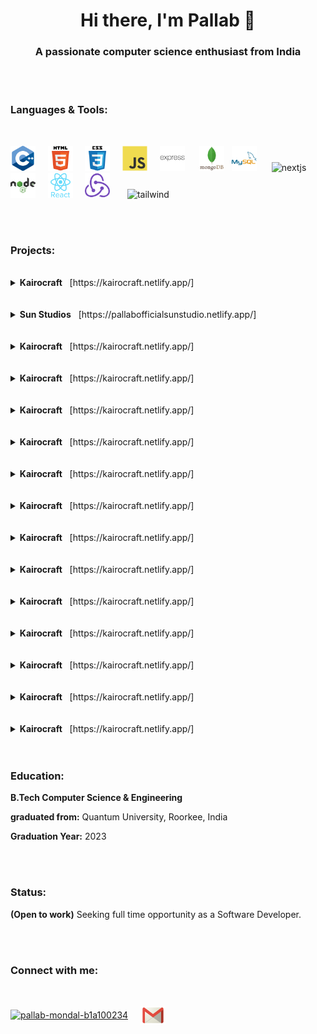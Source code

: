 <!-- Your Name -->
<h1 align="center">Hi there, I'm Pallab 👋</h1>


<!-------------------------------------------------------------------------------------------------------------------------------------------------------------->

<!-- Your Introduction -->
<h3 align="center">A passionate computer science enthusiast from India</h3><br><br>


<!-------------------------------------------------------------------------------------------------------------------------------------------------------------->



<!-- Languages & Tools -->
<h3 align="left">Languages & Tools:</h3><br>

  
  <img src="https://raw.githubusercontent.com/devicons/devicon/master/icons/cplusplus/cplusplus-original.svg" alt="cplusplus" width="40" height="40"/>   &nbsp;&nbsp;&nbsp;  <img src="https://raw.githubusercontent.com/devicons/devicon/master/icons/html5/html5-original-wordmark.svg" alt="html5" width="40" height="40"/>&nbsp;&nbsp; &nbsp; <img src="https://raw.githubusercontent.com/devicons/devicon/master/icons/css3/css3-original-wordmark.svg" alt="css3" width="40" height="40"/> &nbsp;&nbsp;&nbsp; <img src="https://raw.githubusercontent.com/devicons/devicon/master/icons/javascript/javascript-original.svg" alt="javascript" width="40" height="40"/> &nbsp;&nbsp;&nbsp; <img src="https://raw.githubusercontent.com/devicons/devicon/master/icons/express/express-original-wordmark.svg" alt="express" width="40" height="40"/> &nbsp;&nbsp; &nbsp;  <img src="https://raw.githubusercontent.com/devicons/devicon/master/icons/mongodb/mongodb-original-wordmark.svg" alt="mongodb" width="40" height="40"/>  &nbsp; <img src="https://raw.githubusercontent.com/devicons/devicon/master/icons/mysql/mysql-original-wordmark.svg" alt="mysql" width="40" height="40"/> &nbsp;&nbsp; &nbsp;  <img src="https://cdn.worldvectorlogo.com/logos/nextjs-2.svg" alt="nextjs" width="40" height="40"/> &nbsp;&nbsp; &nbsp; <img src="https://raw.githubusercontent.com/devicons/devicon/master/icons/nodejs/nodejs-original-wordmark.svg" alt="nodejs" width="40" height="40"/>                  &nbsp;&nbsp;&nbsp; <img src="https://raw.githubusercontent.com/devicons/devicon/master/icons/react/react-original-wordmark.svg" alt="react" width="40" height="40"/>  &nbsp;&nbsp;&nbsp; <img src="https://raw.githubusercontent.com/devicons/devicon/master/icons/redux/redux-original.svg" alt="redux" width="40" height="40"/>  &nbsp; &nbsp; &nbsp; <img src="https://www.vectorlogo.zone/logos/tailwindcss/tailwindcss-icon.svg" alt="tailwind" width="40" height="40"/>
  




<br><br>




<!-------------------------------------------------------------------------------------------------------------------------------------------------------------->

<!-- Projects -->
<h3 align="left">Projects:</h3><br>

<details>
  <summary><b>Kairocraft</b>  &nbsp;  [https://kairocraft.netlify.app/]</summary><br>
  <p><b>About:- </b>Modern UI/UX, sleek design, seamles animations, and standard user experience.</p>
  <p><b>Technology Used:- </b> &nbsp; <b>reactJS</b> &nbsp; <b>vite</b> &nbsp; <b>Tailwind CSS</b></p>
</details><br><br>

<details>
  <summary><b>Sun Studios</b>  &nbsp;  [https://pallabofficialsunstudio.netlify.app/]</summary><br>
  <p><b>About:- </b> Sun Studios is a front-end project spotlighting the portfolio of Sun Studios, a service-based company offering exceptional web development service. Explore the showcase of innovative web solutions, demonstrating the creative excellence of Sun Studio's service offerings.</p>
  <p><b>Technology Used:- </b> &nbsp; <b>Javascript</b> &nbsp; <b>Tailwind</b> &nbsp; <b>GSAP</b></p>
</details><br><br>


<details>
  <summary><b>Kairocraft</b>  &nbsp;  [https://kairocraft.netlify.app/]</summary><br>
  <p><b>About:- </b>Modern UI/UX, sleek design, seamles animations, and standard user experience.</p>
  <p><b>Technology Used:- </b> &nbsp; <b>reactJS</b> &nbsp; <b>vite</b> &nbsp; <b>Tailwind CSS</b></p>
</details><br><br>


<details>
  <summary><b>Kairocraft</b>  &nbsp;  [https://kairocraft.netlify.app/]</summary><br>
  <p><b>About:- </b>Modern UI/UX, sleek design, seamles animations, and standard user experience.</p>
  <p><b>Technology Used:- </b> &nbsp; <b>reactJS</b> &nbsp; <b>vite</b> &nbsp; <b>Tailwind CSS</b></p>
</details><br><br>


<details>
  <summary><b>Kairocraft</b>  &nbsp;  [https://kairocraft.netlify.app/]</summary><br>
  <p><b>About:- </b>Modern UI/UX, sleek design, seamles animations, and standard user experience.</p>
  <p><b>Technology Used:- </b> &nbsp; <b>reactJS</b> &nbsp; <b>vite</b> &nbsp; <b>Tailwind CSS</b></p>
</details><br><br>


<details>
  <summary><b>Kairocraft</b>  &nbsp;  [https://kairocraft.netlify.app/]</summary><br>
  <p><b>About:- </b>Modern UI/UX, sleek design, seamles animations, and standard user experience.</p>
  <p><b>Technology Used:- </b> &nbsp; <b>reactJS</b> &nbsp; <b>vite</b> &nbsp; <b>Tailwind CSS</b></p>
</details><br><br>


<details>
  <summary><b>Kairocraft</b>  &nbsp;  [https://kairocraft.netlify.app/]</summary><br>
  <p><b>About:- </b>Modern UI/UX, sleek design, seamles animations, and standard user experience.</p>
  <p><b>Technology Used:- </b> &nbsp; <b>reactJS</b> &nbsp; <b>vite</b> &nbsp; <b>Tailwind CSS</b></p>
</details><br><br>


<details>
  <summary><b>Kairocraft</b>  &nbsp;  [https://kairocraft.netlify.app/]</summary><br>
  <p><b>About:- </b>Modern UI/UX, sleek design, seamles animations, and standard user experience.</p>
  <p><b>Technology Used:- </b> &nbsp; <b>reactJS</b> &nbsp; <b>vite</b> &nbsp; <b>Tailwind CSS</b></p>
</details><br><br>


<details>
  <summary><b>Kairocraft</b>  &nbsp;  [https://kairocraft.netlify.app/]</summary><br>
  <p><b>About:- </b>Modern UI/UX, sleek design, seamles animations, and standard user experience.</p>
  <p><b>Technology Used:- </b> &nbsp; <b>reactJS</b> &nbsp; <b>vite</b> &nbsp; <b>Tailwind CSS</b></p>
</details><br><br>


<details>
  <summary><b>Kairocraft</b>  &nbsp;  [https://kairocraft.netlify.app/]</summary><br>
  <p><b>About:- </b>Modern UI/UX, sleek design, seamles animations, and standard user experience.</p>
  <p><b>Technology Used:- </b> &nbsp; <b>reactJS</b> &nbsp; <b>vite</b> &nbsp; <b>Tailwind CSS</b></p>
</details><br><br>


<details>
  <summary><b>Kairocraft</b>  &nbsp;  [https://kairocraft.netlify.app/]</summary><br>
  <p><b>About:- </b>Modern UI/UX, sleek design, seamles animations, and standard user experience.</p>
  <p><b>Technology Used:- </b> &nbsp; <b>reactJS</b> &nbsp; <b>vite</b> &nbsp; <b>Tailwind CSS</b></p>
</details><br><br>


<details>
  <summary><b>Kairocraft</b>  &nbsp;  [https://kairocraft.netlify.app/]</summary><br>
  <p><b>About:- </b>Modern UI/UX, sleek design, seamles animations, and standard user experience.</p>
  <p><b>Technology Used:- </b> &nbsp; <b>reactJS</b> &nbsp; <b>vite</b> &nbsp; <b>Tailwind CSS</b></p>
</details><br><br>


<details>
  <summary><b>Kairocraft</b>  &nbsp;  [https://kairocraft.netlify.app/]</summary><br>
  <p><b>About:- </b>Modern UI/UX, sleek design, seamles animations, and standard user experience.</p>
  <p><b>Technology Used:- </b> &nbsp; <b>reactJS</b> &nbsp; <b>vite</b> &nbsp; <b>Tailwind CSS</b></p>
</details><br><br>


<details>
  <summary><b>Kairocraft</b>  &nbsp;  [https://kairocraft.netlify.app/]</summary><br>
  <p><b>About:- </b>Modern UI/UX, sleek design, seamles animations, and standard user experience.</p>
  <p><b>Technology Used:- </b> &nbsp; <b>reactJS</b> &nbsp; <b>vite</b> &nbsp; <b>Tailwind CSS</b></p>
</details><br><br>


<details>
  <summary><b>Kairocraft</b>  &nbsp;  [https://kairocraft.netlify.app/]</summary><br>
  <p><b>About:- </b>Modern UI/UX, sleek design, seamles animations, and standard user experience.</p>
  <p><b>Technology Used:- </b> &nbsp; <b>reactJS</b> &nbsp; <b>vite</b> &nbsp; <b>Tailwind CSS</b></p>
</details><br><br>





<!-------------------------------------------------------------------------------------------------------------------------------------------------------------->



<!-- Education -->
<h3 align="left">Education:</h3>

<b>B.Tech Computer Science & Engineering</b>
<p><b>graduated from:</b> Quantum University, Roorkee, India</p>
<p><b>Graduation Year:</b> 2023</p>

<br><br>

<!-------------------------------------------------------------------------------------------------------------------------------------------------------------->

<!-- current status -->
<h3 align="left">Status:</h3>
<p align="left"><b>(Open to work)</b> Seeking full time opportunity as a Software Developer.</p>

<!-------------------------------------------------------------------------------------------------------------------------------------------------------------->
<br><br>
<!-- Connect with me -->
<h3 align="left">Connect with me:</h3><br>


<a href="https://www.linkedin.com/in/pallab-mondal-b1a100234/" target="blank"><img align="center" src="https://raw.githubusercontent.com/rahuldkjain/github-profile-readme-generator/master/src/images/icons/Social/linked-in-alt.svg" alt="pallab-mondal-b1a100234" height="30" width="40" /></a>  &nbsp;&nbsp;&nbsp;  <a href="mailto:officialpallabmondal000@gmail.com" target="blank"><img align="center" src="images/gmail-logo.png" alt="pallab-mondal-b1a100234" height="30" width="40" /></a>

<br><br>


